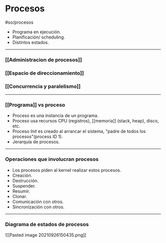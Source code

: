 # Procesos
#so/procesos
- Programa en ejecución.
- Planificación/ scheduling.
- Distintos estados.
---
### [[Administracion de procesos]]
### [[Espacio de direccionamiento]]
### [[Concurrencia y paralelismo]]
---
### [[Programa]] vs proceso
- Proceso es una instancia de un programa.
- Proceso usa recursos CPU (registros), [[memoria]] (stack, heap), disco, etc.
- Proceso *Init* es creado al arrancar el sistema, "padre de todos los procesos"(process ID 1).
- Jerarquía de procesos.
---
### Operaciones que involucran procesos
- Los procesos piden al kernel realizar estos procesos.
- Creación.
- Destrucción.
- Suspender.
- Resumir.
- Clonar.
- Comunicación con otros.
- Sincronización con otros.
---

### Diagrama de estados de procesos
![[Pasted image 20210926150435.png]]
